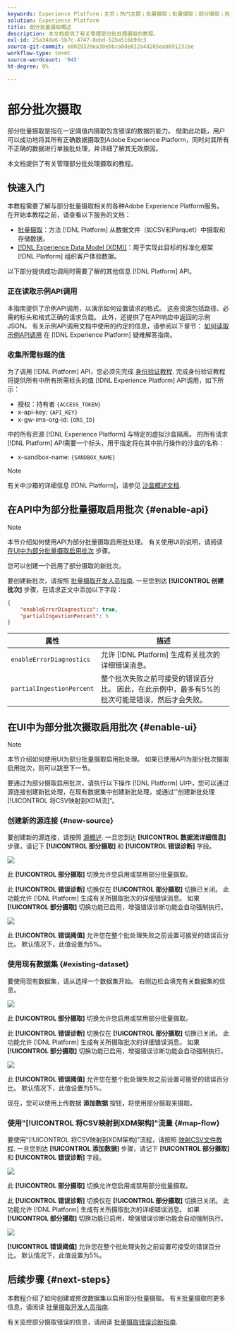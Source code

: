 ```yaml
---
keywords: Experience Platform；主页；热门主题；批量摄取；批量摄取；部分摄取；检索错误；检索错误；部分批量摄取；部分批量摄取；部分；摄取；摄取；
solution: Experience Platform
title: 部分批量摄取概述
description: 本文档提供了有关管理部分批处理摄取的教程。
exl-id: 25a34da6-5b7c-4747-8ebd-52ba516b9dc3
source-git-commit: e802932dea38ebbca8de012a4d285eab691231be
workflow-type: tm+mt
source-wordcount: '945'
ht-degree: 0%

---
```


# 部分批次摄取

部分批量摄取是指在一定阈值内摄取包含错误的数据的能力。 借助此功能，用户可以成功地将其所有正确数据摄取到Adobe Experience Platform，同时对其所有不正确的数据进行单独批处理，并详细了解其无效原因。

本文档提供了有关管理部分批处理摄取的教程。

## 快速入门

本教程需要了解与部分批量摄取相关的各种Adobe Experience Platform服务。 在开始本教程之前，请查看以下服务的文档：

- [批量摄取](./overview.md)：方法 [!DNL Platform] 从数据文件（如CSV和Parquet）中摄取和存储数据。
- [[!DNL Experience Data Model (XDM)]](../../xdm/home.md)：用于实现此目标的标准化框架 [!DNL Platform] 组织客户体验数据。

以下部分提供成功调用时需要了解的其他信息 [!DNL Platform] API。

### 正在读取示例API调用

本指南提供了示例API调用，以演示如何设置请求的格式。 这些资源包括路径、必需的标头和格式正确的请求负载。 此外，还提供了在API响应中返回的示例JSON。 有关示例API调用文档中使用的约定的信息，请参阅以下章节： [如何读取示例API调用](../../landing/troubleshooting.md#how-do-i-format-an-api-request) 在 [!DNL Experience Platform] 疑难解答指南。

### 收集所需标题的值

为了调用 [!DNL Platform] API，您必须先完成 [身份验证教程](https://www.adobe.com/go/platform-api-authentication-en). 完成身份验证教程将提供所有中所有所需标头的值 [!DNL Experience Platform] API调用，如下所示：

- 授权：持有者 `{ACCESS_TOKEN}`
- x-api-key: `{API_KEY}`
- x-gw-ims-org-id: `{ORG_ID}`

中的所有资源 [!DNL Experience Platform] 与特定的虚拟沙盒隔离。 的所有请求 [!DNL Platform] API需要一个标头，用于指定将在其中执行操作的沙盒的名称：

- x-sandbox-name: `{SANDBOX_NAME}`

>[!NOTE]
>
>有关中沙箱的详细信息 [!DNL Platform]，请参见 [沙盒概述文档](../../sandboxes/home.md).

## 在API中为部分批量摄取启用批次 {#enable-api}

>[!NOTE]
>
>本节介绍如何使用API为部分批量摄取启用批处理。 有关使用UI的说明，请阅读 [在UI中为部分批量摄取启用批次](#enable-ui) 步骤。

您可以创建一个启用了部分摄取的新批次。

要创建新批次，请按照 [批量摄取开发人员指南](./api-overview.md). 一旦您到达 **[!UICONTROL 创建批次]** 步骤，在请求正文中添加以下字段：

```json
{
    "enableErrorDiagnostics": true,
    "partialIngestionPercent": 5
}
```

| 属性 | 描述 |
| -------- | ----------- |
| `enableErrorDiagnostics` | 允许 [!DNL Platform] 生成有关批次的详细错误消息。 |
| `partialIngestionPercent` | 整个批次失败之前可接受的错误百分比。 因此，在此示例中，最多有5%的批次可能是错误，然后才会失败。 |


## 在UI中为部分批次摄取启用批次 {#enable-ui}

>[!NOTE]
>
>本节介绍如何使用UI为部分批量摄取启用批处理。 如果已使用API为部分批次摄取启用批次，则可以跳至下一节。

要通过为部分摄取启用批次，请执行以下操作 [!DNL Platform] UI中，您可以通过源连接创建新批处理，在现有数据集中创建新批处理，或通过&#39;&#39;创建新批处理[!UICONTROL 将CSV映射到XDM流]“。

### 创建新的源连接 {#new-source}

要创建新的源连接，请按照 [源概述](../../sources/home.md). 一旦您到达 **[!UICONTROL 数据流详细信息]** 步骤，请记下 **[!UICONTROL 部分摄取]** 和 **[!UICONTROL 错误诊断]** 字段。

![](../images/batch-ingestion/partial-ingestion/configure-batch.png)

此 **[!UICONTROL 部分摄取]** 切换允许您启用或禁用部分批量摄取。

此 **[!UICONTROL 错误诊断]** 切换仅在 **[!UICONTROL 部分摄取]** 切换已关闭。 此功能允许 [!DNL Platform] 生成有关所摄取批次的详细错误消息。 如果 **[!UICONTROL 部分摄取]** 切换功能已启用，增强错误诊断功能会自动强制执行。

![](../images/batch-ingestion/partial-ingestion/configure-batch-partial-ingestion-focus.png)

此 **[!UICONTROL 错误阈值]** 允许您在整个批处理失败之前设置可接受的错误百分比。 默认情况下，此值设置为5%。

### 使用现有数据集 {#existing-dataset}

要使用现有数据集，请从选择一个数据集开始。 右侧边栏会填充有关数据集的信息。

![](../images/batch-ingestion/partial-ingestion/monitor-dataset.png)

此 **[!UICONTROL 部分摄取]** 切换允许您启用或禁用部分批量摄取。

此 **[!UICONTROL 错误诊断]** 切换仅在 **[!UICONTROL 部分摄取]** 切换已关闭。 此功能允许 [!DNL Platform] 生成有关所摄取批次的详细错误消息。 如果 **[!UICONTROL 部分摄取]** 切换功能已启用，增强错误诊断功能会自动强制执行。

![](../images/batch-ingestion/partial-ingestion/monitor-dataset-partial-ingestion-focus.png)

此 **[!UICONTROL 错误阈值]** 允许您在整个批处理失败之前设置可接受的错误百分比。 默认情况下，此值设置为5%。

现在，您可以使用上传数据 **添加数据** 按钮，将使用部分摄取来摄取。

### 使用&quot;[!UICONTROL 将CSV映射到XDM架构]&quot;流量 {#map-flow}

要使用&quot;[!UICONTROL 将CSV映射到XDM架构]”流程，请按照 [映射CSV文件教程](../tutorials/map-csv/overview.md). 一旦您到达 **[!UICONTROL 添加数据]** 步骤，请记下 **[!UICONTROL 部分摄取]** 和 **[!UICONTROL 错误诊断]** 字段。

![](../images/batch-ingestion/partial-ingestion/xdm-csv-workflow.png)

此 **[!UICONTROL 部分摄取]** 切换允许您启用或禁用部分批量摄取。

此 **[!UICONTROL 错误诊断]** 切换仅在 **[!UICONTROL 部分摄取]** 切换已关闭。 此功能允许 [!DNL Platform] 生成有关所摄取批次的详细错误消息。 如果 **[!UICONTROL 部分摄取]** 切换功能已启用，增强错误诊断功能会自动强制执行。

![](../images/batch-ingestion/partial-ingestion/xdm-csv-workflow-partial-ingestion-focus.png)

**[!UICONTROL 错误阈值]** 允许您在整个批处理失败之前设置可接受的错误百分比。 默认情况下，此值设置为5%。

## 后续步骤 {#next-steps}

本教程介绍了如何创建或修改数据集以启用部分批量摄取。 有关批量摄取的更多信息，请阅读 [批量摄取开发人员指南](./api-overview.md).

有关监控部分摄取错误的信息，请阅读 [批量摄取错误诊断指南](../quality/error-diagnostics.md).
